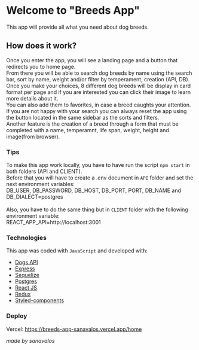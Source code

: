 # Welcome to "Breeds App"

This app will provide all what you need about dog breeds.

## How does it work?

Once you enter the app, you will see a landing page and a button that redirects you to home page. <br/>
From there you will be able to search dog breeds by name using the search bar, sort by name, weight and/or filter by temperament, creation (API, DB). <br/>
Once you make your choices, 8 different dog breeds will be display in card format per page and if you are interested you can click their image to learn more details about it. <br/>
You can also add them to favorites, in case a breed caughts your attention.<br/>
If you are not happy with your search you can always reset the app using the button located in the same sidebar as the sorts and filters.<br/>
Another feature is the creation of a breed through a form that must be completed with a name, temperamnt, life span, weight, height and image(from browser).<br/>

### Tips

To make this app work locally, you have to have run the script `npm start` in both folders (API and CLIENT).<br/>
Before that you will have to create a .env document in `API` folder and set the next environment variables:<br/>
DB_USER, DB_PASSWORD, DB_HOST, DB_PORT, PORT, DB_NAME and DB_DIALECT=postgres<br/><br/>
Also, you have to do the same thing but in `CLIENT` folder with the following environment variable:<br/>
REACT_APP_API=http://localhost:3001

### Technologies

This app was coded with `JavaScript` and developed with:

- [Dogs API](https://thedogapi.com/)
- [Express](https://expressjs.com)
- [Sequelize](https://sequelize.org)
- [Postgres](https://www.postgresql.org)
- [React JS](https://reactjs.org)
- [Redux](https://redux.js.org)
- [Styled-components](https://styled-components.com)

### Deploy
Vercel: https://breeds-app-sanavalos.vercel.app/home

_made by sanavalos_
